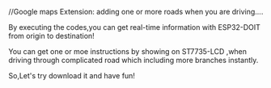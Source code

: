//Google maps Extension: adding one or more roads when you are driving....

By executing the codes,you can get real-time information with ESP32-DOIT from origin to destination!

You can get one or moe instructions by showing on ST7735-LCD ,when driving through complicated road which including more branches instantly.

So,Let's try download it and have fun!
